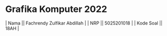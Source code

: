 # Grafika Komputer 2022
|   Nama    || Fachrendy Zulfikar Abdillah   |
|    NRP    || 5025201018                    |
| Kode Soal || 18AH                          |
